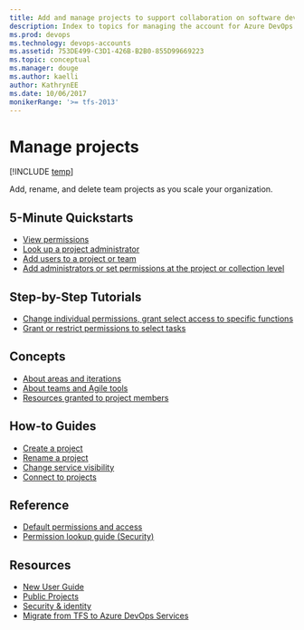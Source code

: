 ```yaml
---
title: Add and manage projects to support collaboration on software development 
description: Index to topics for managing the account for Azure DevOps Services
ms.prod: devops
ms.technology: devops-accounts
ms.assetid: 753DE499-C3D1-426B-B2B0-855D99669223
ms.topic: conceptual
ms.manager: douge
ms.author: kaelli
author: KathrynEE
ms.date: 10/06/2017
monikerRange: '>= tfs-2013'
---
```



# Manage projects

[!INCLUDE [temp](../../_shared/version-vsts-tfs-all-versions.md)] 

Add, rename, and delete team projects as you scale your organization.  

## 5-Minute Quickstarts

- [View permissions](../security/view-permissions.md?toc=/azure/devops/organizations/projects/toc.json&bc=/azure/devops/organizations/projects/breadcrumb/toc.json)
- [Look up a project administrator](../security/lookup-organization-owner-admin.md?toc=/azure/devops/organizations/projects/toc.json&bc=/azure/devops/organizations/projects/breadcrumb/toc.json)
- [Add users to a project or team](../security/add-users-team-project.md?toc=/azure/devops/organizations/projects/toc.json&bc=/azure/devops/organizations/projects/breadcrumb/toc.json)
- [Add administrators or set permissions at the project or collection level](../security/set-project-collection-level-permissions.md?toc=/azure/devops/organizations/projects/toc.json&bc=/azure/devops/organizations/projects/breadcrumb/toc.json)  

## Step-by-Step Tutorials

- [Change individual permissions, grant select access to specific functions](../security/change-individual-permissions.md?toc=/azure/devops/organizations/projects/toc.json&bc=/azure/devops/organizations/projects/breadcrumb/toc.json)
- [Grant or restrict permissions to select tasks](../security/restrict-access.md?toc=/azure/devops/organizations/projects/toc.json&bc=/azure/devops/organizations/projects/breadcrumb/toc.json)
 

## Concepts

- [About areas and iterations](../settings/about-areas-iterations.md?toc=/azure/devops/organizations/projects/toc.json&bc=/azure/devops/organizations/projects/breadcrumb/toc.json)
- [About teams and Agile tools](../settings/about-teams-and-settings.md?toc=/azure/devops/organizations/projects/toc.json&bc=/azure/devops/organizations/projects/breadcrumb/toc.json)  
- [Resources granted to project members](resources-granted-to-project-members.md)  


## How-to Guides

- [Create a project](create-project.md)
- [Rename a project](rename-project.md)
- [Change service visibility](../settings/set-services.md?toc=/azure/devops/organizations/projects/toc.json&bc=/azure/devops/organizations/projects/breadcrumb/toc.json)
- [Connect to projects](connect-to-projects.md)

## Reference

* [Default permissions and access](../../organizations/security/permissions-access.md?toc=/azure/devops/organizations/accounts/toc.json&bc=/azure/devops/organizations/accounts/breadcrumb/toc.json)
* [Permission lookup guide (Security)](../security/permissions-lookup-guide.md?toc=/azure/devops/organizations/projects/toc.json&bc=/azure/devops/organizations/projects/breadcrumb/toc.json)

## Resources

* [New User Guide](../../user-guide/index.yml)
* [Public Projects](../public/index.md)
* [Security & identity](../../organizations/security/index.md)
* [Migrate from TFS to Azure DevOps Services](../../articles/migrate-to-vsts-from-tfs.md)